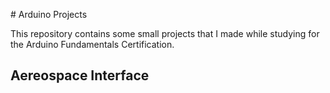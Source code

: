 # Arduino Projects

This repository contains some small projects that I made while studying for the Arduino Fundamentals Certification.

## Aereospace Interface
